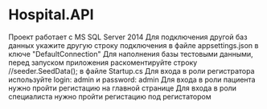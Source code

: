 # Hospital.API

Проект работает с MS SQL Server 2014
Для подключения другой баз данных укажите другую строку подключения в файле appsettings.json в ключе "DefaultConnection"
Для наполнения базы тестовыми данными, перед запуском приложения раскоментируйте строку //seeder.SeedData(); в файле Startup.cs 
Для входа в роли регистратора используйте login: admin и password: admin
Для входа в роли пациента нужно пройти регистацию на главной странице
Для входа в роли специалиста нужно пройти регистацию под регистатором
